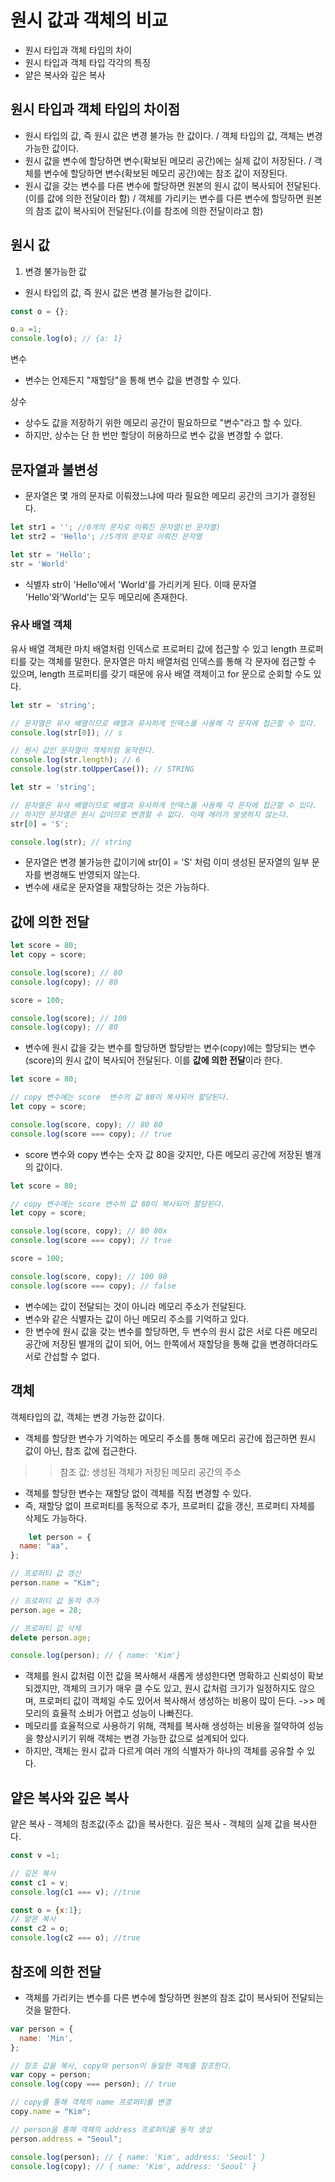 # 원시 값과 객체의 비교

- 원시 타입과 객체 타입의 차이
- 원시 타입과 객체 타입 각각의 특징
- 얕은 복사와 깊은 복사

## 원시 타입과 객체 타입의 차이점
- 원시 타입의 값, 즉 원시 값은 변경 불가능 한 값이다. / 객체 타입의 값, 객체는 변경 가능한 값이다. 
- 원시 값을 변수에 할당하면 변수(확보된 메모리 공간)에는 실제 값이 저장된다. / 객체를 변수에 할당하면 변수(확보된 메모리 공간)에는 참조 값이 저장된다. 
- 원시 값을 갖는 변수를 다른 변수에 할당하면 원본의 원시 값이 복사되어 전달된다.(이를 값에 의한 전달이라 함) / 객체를 가리키는 변수를 다른 변수에 할당하면 원본의 참조 값이 복사되어 전달된다.(이를 참조에 의한 전달이라고 함) 

## 원시 값
1. 변경 불가능한 값
- 원시 타입의 값, 즉 원시 값은 변경 불가능한 값이다.

``` javascript
const o = {};

o.a =1;
console.log(o); // {a: 1}
```

변수
+ 변수는 언제든지 "재할당"을 통해 변수 값을 변경할 수 있다.

상수
+ 상수도 값을 저장하기 위한 메모리 공간이 필요하므로 "변수"라고 할 수 있다.
+ 하지만, 상수는 단 한 번만 할당이 허용하므로 변수 값을 변경할 수 없다.

## 문자열과 불변성
- 문자열은 몇 개의 문자로 이뤄졌느냐에 따라 필요한 메모리 공간의 크기가 결정된다. 

``` javascript
let str1 = ''; //0개의 문자로 이뤄진 문자열(빈 문자열)
let str2 = 'Hello'; //5개의 문자로 이뤄진 문자열
```

``` javascript
let str = 'Hello';
str = 'World'
```

- 식별자 str이 'Hello'에서 'World'를 가리키게 된다. 이때 문자열 'Hello'와'World'는 모두 메모리에 존재한다. 

### 유사 배열 객체 
유사 배열 객체란 마치 배열처럼 인덱스로 프로퍼티 값에 접근할 수 있고 length 프로퍼티를 갖는 객체를 말한다. 문자열은 마치 배열처럼 인덱스를 통해 각 문자에 접근할 수 있으며, length 프로퍼티를 갖기 때문에 유사 배열 객체이고 for 문으로 순회할 수도 있다. 

``` javascript
let str = 'string';

// 문자열은 유사 배열이므로 배열과 유사하게 인덱스를 사용해 각 문자에 접근할 수 있다.
console.log(str[0]); // s

// 원시 값인 문자열이 객체처럼 동작한다. 
console.log(str.length); // 6
console.log(str.toUpperCase()); // STRING
```

``` javascript
let str = 'string';

// 문자열은 유사 배열이므로 배열과 유사하게 인덱스를 사용해 각 문자에 접근할 수 있다. 
// 하지만 문자열은 원시 값이므로 변경할 수 없다. 이때 에러가 발생하지 않는다.
str[0] = 'S';

console.log(str); // string
```

- 문자열은 변경 불가능한 값이기에 str[0] = 'S' 처럼 이미 생성된 문자열의 일부 문자를 변경해도 반영되지 않는다. 
- 변수에 새로운 문자열을 재할당하는 것은 가능하다. 

## 값에 의한 전달

``` javascript
let score = 80;
let copy = score;

console.log(score); // 80
console.log(copy); // 80

score = 100;

console.log(score); // 100
console.log(copy); // 80
```

- 변수에 원시 값을 갖는 변수를 할당하면 할당받는 변수(copy)에는 할당되는 변수(score)의 원시 값이 복사되어 전달된다. 이를 **값에 의한 전달**이라 한다.

``` javascript
let score = 80;

// copy 변수에는 score  변수의 값 80이 복사되어 할당된다.
let copy = score;

console.log(score, copy); // 80 80
console.log(score === copy); // true
```

- score 변수와 copy 변수는 숫자 값 80을 갖지만, 다른 메모리 공간에 저장된 별개의 값이다. 

``` javascript
let score = 80;

// copy 변수에는 score 변수의 값 80이 복사되어 할당된다.
let copy = score;

console.log(score, copy); // 80 80x
console.log(score === copy); // true

score = 100;

console.log(score, copy); // 100 80
console.log(score === copy); // false
```

- 변수에는 값이 전달되는 것이 아니라 메모리 주소가 전달된다. 
- 변수와 같은 식별자는 값이 아닌 메모리 주소를 기억하고 있다.
- 한 변수에 원시 값을 갖는 변수를 할당하면, 두 변수의 원시 값은 서로 다른 메모리 공간에 저장된 별개의 값이 되어, 어느 한쪽에서 재할당을 통해 값을 변경하더라도 서로 간섭할 수 없다.

## 객체
객체타입의 값, 객체는 변경 가능한 값이다.

- 객체를 할당한 변수가 기억하는 메모리 주소를 통해 메모리 공간에 접근하면 원시 값이 아닌, 참조 값에 접근한다.
>> 참조 값: 생성된 객체가 저장된 메모리 공간의 주소
- 객체를 할당한 변수는 재할당 없이 객체를 직접 변경할 수 있다.
- 즉, 재할당 없이 프로퍼티를 동적으로 추가, 프로퍼티 값을 갱신, 프로퍼티 자체를 삭제도 가능하다.

``` javascript 
    let person = {
  name: "aa",
};

// 프로퍼티 값 갱신
person.name = "Kim";

// 프로퍼티 값 동적 추가
person.age = 28;

// 프로퍼티 값 삭제 
delete person.age;

console.log(person); // { name: 'Kim'}
```

- 객체를 원시 값처럼 이전 값을 복사해서 새롭게 생성한다면 명확하고 신뢰성이 확보되겠지만, 객체의 크기가 매우 클 수도 있고, 원시 값처럼 크기가 일정하지도 않으며, 프로퍼티 값이 객체일 수도 있어서 복사해서 생성하는 비용이 많이 든다. ->> 메모리의 효율적 소비가 어렵고 성능이 나빠진다.
- 메모리를 효율적으로 사용하기 위해, 객체를 복사해 생성하는 비용을 절약하여 성능을 향상시키기 위해 객체는 변경 가능한 값으로 설계되어 있다. 
- 하지만, 객체는 원시 값과 다르게 여러 개의 식별자가 하나의 객체를 공유할 수 있다. 

## 얕은 복사와 깊은 복사
얕은 복사 - 객체의 참조값(주소 값)을 복사한다.
깊은 복사 - 객체의 실제 값을 복사한다. 

``` javascript
const v =1;

// 깊은 복사
const c1 = v;
console.log(c1 === v); //true

const o = {x:1};
// 얕은 복사
const c2 = o;
console.log(c2 === o); //true
```

## 참조에 의한 전달
- 객체를 가리키는 변수를 다른 변수에 할당하면 원본의 참조 값이 복사되어 전달되는 것을 말한다.
``` javascript
var person = {
  name: 'Min',
};

// 참조 값을 복사, copy와 person이 동일한 객체를 참조한다.
var copy = person;
console.log(copy === person); // true

// copy를 통해 객체의 name 프로퍼티를 변경
copy.name = "Kim";

// person을 통해 객체의 address 프로퍼티를 동적 생성
person.address = "Seoul";

console.log(person); // { name: 'Kim', address: 'Seoul' }
console.log(copy); // { name: 'Kim', address: 'Seoul' }
```

